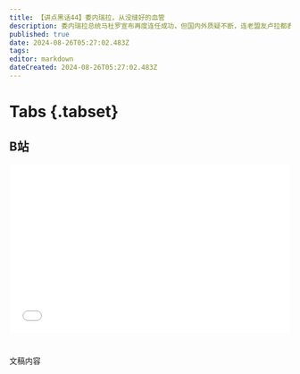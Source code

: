 ```yaml
---
title: 【讲点黑话44】委内瑞拉，从没缝好的血管
description: 委内瑞拉总统马杜罗宣布再度连任成功，但国内外质疑不断，连老盟友卢拉都表示“需要调查”。 虽然自称“21世纪社会主义者”，但查韦斯-马杜罗政府和历代委内瑞拉政权一样，都依赖石油出口维持经济。威望完全跟着油价走。油价高，查韦斯如日中天，油价低，马杜罗四面楚歌。 为了摆脱“荷兰病”，查韦斯时代还做了一些努力，但效果却几乎相反。再次证明了，拉丁美洲几百年的积弊，只靠理想主义激情，并不能快刀斩乱麻的解决。 要彻底驱走考迪罗制的阴影，拉美恐怕还有很漫长的道路。
published: true
date: 2024-08-26T05:27:02.483Z
tags: 
editor: markdown
dateCreated: 2024-08-26T05:27:02.483Z
---
```


# Tabs {.tabset}

## B站

<div style="position: relative; padding: 30% 45%;">
<iframe style="position: absolute; width: 100%; height: 100%; left: 0; top: 0;" src="//player.bilibili.com/player.html?&bvid=BV1si421a7qK&page=1&as_wide=1&high_quality=1&danmaku=1&autoplay=0" scrolling="no" border="0" frameborder="no" framespacing="0" allowfullscreen="true"></iframe>
</div>


#

文稿内容